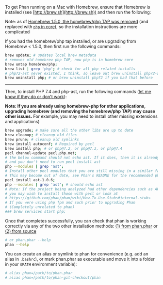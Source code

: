 To get Phan running on a Mac with Homebrew, ensure that Homebrew is installed (see [http://brew.sh](http://brew.sh)) and then run the following:

Note: as of [Homebrew 1.5.0, the homebrew/php TAP was removed](https://brew.sh/2018/01/19/homebrew-1.5.0/) (and replaced with [`php` in core](https://formulae.brew.sh/formula/php)), so the installation instructions are more complicated

If you had the homebrew/php tap installed, or are upgrading from Homebrew < 1.5.0, then first run the following commands:

```sh
brew update; # updates local brew metadata
# removes old homebrew php TAP, now php is in homebrew core
brew untap homebrew/php;
brew list | grep 'php'; # check for all php related installs
# php72-ast never existed, I think, so leave out brew uninstall php72-ast
brew uninstall php; # or brew uninstall php72 if you had that before
```

---

Then, to install PHP 7.4 and php-ast, run the following commands ([let me know if they do or don't work](https://github.com/phan/phan/issues/1637)):

**Note: If you are already using homebrew-php for other applications, upgrading homebrew (and removing the homebrew/php TAP) may cause other issues.** For example, you may need to install other missing extensions and applications)

```sh
brew upgrade; # make sure all the other libs are up to date
brew cleanup; # cleanup old files
brew prune; # cleanup old symlinks
brew install autoconf; # Required by pecl
brew install php; # or php@7.2, or php@7.3, or php@7.4
pecl channel-update pecl.php.net;
# the below command should not echo ast. If it does, then it is already installed,
# and you don't need to run pecl install ast
php --modules | grep 'ast';
# Install other pecl modules that you are still missing in a similar fashion
# This may become out of date, see Phan's README for the recommended php-ast version.
pecl install ast-1.0.6;
php --modules | grep 'ast'; # should echo ast
# Note: If the project being analyzed had other dependencies such as APCu,
# you may wish to install those with pecl or look at
# https://github.com/phan/phan/wiki/How-To-Use-Stubs#internal-stubs
# If you were using php fpm and such prior to upgrading Phan
# (Completely unrelated to phan)
### brew services start php;
```

Once that completes successfully, you can check that phan is working correctly via any of the two other installation methods: [(1) from phan.phar](https://github.com/phan/phan/wiki/Getting-Started/#from-phanphar) or [(2) from source](https://github.com/phan/phan/wiki/Getting-Started/#from-source)

```sh
# or phan.phar --help
phan --help
```

You can create an alias or symlink to phan for convenience (e.g. add an alias in `.bashrc`), or mark phan.phar as executable and move it into a folder in your `$PATH` environment variable):

```sh
# alias phan=/path/to/phan.phar
# alias phan=/path/to/phan-git-checkout/phan
```
